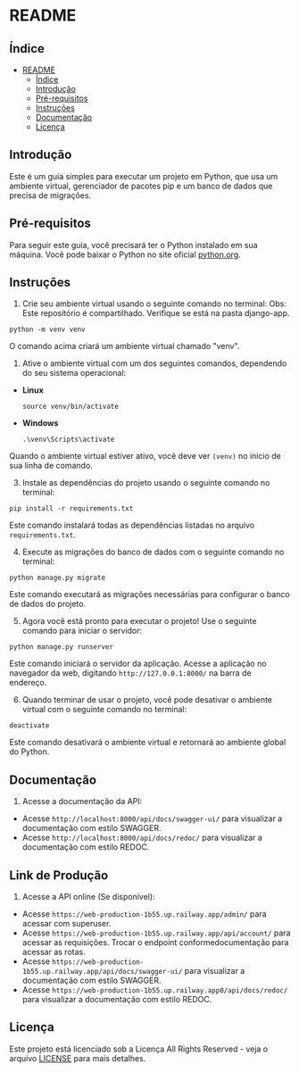 # README

## Índice

- [README](#readme)
  - [Índice](#índice)
  - [Introdução](#introdução)
  - [Pré-requisitos](#pré-requisitos)
  - [Instruções](#instruções)
  - [Documentação](#documentação)
  - [Licença](#licença)

## Introdução

Este é um guia simples para executar um projeto em Python, que usa um ambiente virtual, gerenciador de pacotes pip e um banco de dados que precisa de migrações.

## Pré-requisitos

Para seguir este guia, você precisará ter o Python instalado em sua máquina. Você pode baixar o Python no site oficial [python.org](https://www.python.org/downloads/).

## Instruções

1. Crie seu ambiente virtual usando o seguinte comando no terminal:
   Obs: Este repositório é compartilhado. Verifique se está na pasta django-app.

```
python -m venv venv
```

O comando acima criará um ambiente virtual chamado "venv".

1. Ative o ambiente virtual com um dos seguintes comandos, dependendo do seu sistema operacional:

- **Linux**

  ```
  source venv/bin/activate
  ```

- **Windows**

  ```
  .\venv\Scripts\activate
  ```

Quando o ambiente virtual estiver ativo, você deve ver `(venv)` no início de sua linha de comando.

3. Instale as dependências do projeto usando o seguinte comando no terminal:

```
pip install -r requirements.txt
```

Este comando instalará todas as dependências listadas no arquivo `requirements.txt`.

4. Execute as migrações do banco de dados com o seguinte comando no terminal:

```
python manage.py migrate
```

Este comando executará as migrações necessárias para configurar o banco de dados do projeto.

5. Agora você está pronto para executar o projeto! Use o seguinte comando para iniciar o servidor:

```
python manage.py runserver
```

Este comando iniciará o servidor da aplicação. Acesse a aplicação no navegador da web, digitando `http://127.0.0.1:8000/` na barra de endereço.

6. Quando terminar de usar o projeto, você pode desativar o ambiente virtual com o seguinte comando no terminal:

```
deactivate
```

Este comando desativará o ambiente virtual e retornará ao ambiente global do Python.

## Documentação

1. Acesse a documentação da API:

- Acesse `http://localhost:8000/api/docs/swagger-ui/` para visualizar a documentação com estilo SWAGGER.
- Acesse `http://localhost:8000/api/docs/redoc/` para visualizar a documentação com estilo REDOC.

## Link de Produção

1. Acesse a API online (Se disponível):
- Acesse `https://web-production-1b55.up.railway.app/admin/` para acessar com superuser.
- Acesse `https://web-production-1b55.up.railway.app/api/account/` para acessar as requisições. Trocar o endpoint conformedocumentação para acessar as rotas.
- Acesse `https://web-production-1b55.up.railway.app/api/docs/swagger-ui/` para visualizar a documentação com estilo SWAGGER.
- Acesse `https://web-production-1b55.up.railway.app0/api/docs/redoc/` para visualizar a documentação com estilo REDOC.

## Licença

Este projeto está licenciado sob a Licença All Rights Reserved - veja o arquivo [LICENSE](../LICENSE.md) para mais detalhes.
